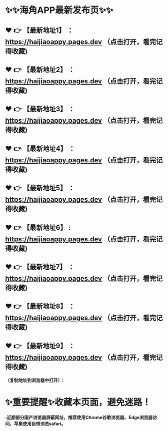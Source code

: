 # :sparkles::sparkles:海角APP最新发布页:sparkles::sparkles:

 :heart: :point_right: 【最新地址1】 ：https://haijiaoappy.pages.dev   （点击打开，看完记得收藏)
 ------
 :heart: :point_right: 【最新地址2】 ：https://haijiaoappy.pages.dev   （点击打开，看完记得收藏)
 ------
 :heart: :point_right: 【最新地址3】 ：https://haijiaoappy.pages.dev   （点击打开，看完记得收藏)
 ------
 :heart: :point_right: 【最新地址4】 ：https://haijiaoappy.pages.dev   （点击打开，看完记得收藏)
 ------
 :heart: :point_right: 【最新地址5】 ：https://haijiaoappy.pages.dev   （点击打开，看完记得收藏)
 ------
 :heart: :point_right: 【最新地址6】 : https://haijiaoappy.pages.dev   （点击打开，看完记得收藏)
 ------
 :heart: :point_right: 【最新地址7】 ：https://haijiaoappy.pages.dev   （点击打开，看完记得收藏)
 ------
 :heart: :point_right: 【最新地址8】 ：https://haijiaoappy.pages.dev   （点击打开，看完记得收藏)
 ------
 :heart: :point_right: 【最新地址9】 ：https://haijiaoappy.pages.dev   （点击打开，看完记得收藏)
  ------

  
#### （复制地址到浏览器中打开）：
# :sparkles:重要提醒:sparkles:收藏本页面，避免迷路！
#### :近期部分国产浏览器屏蔽网址，推荐使用Chrome谷歌浏览器、Edge浏览器访问，苹果使用自带浏览safari。
